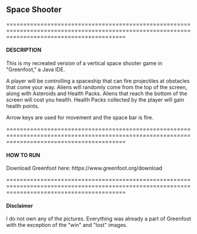 <h2>Space Shooter</h2>
===============================================================================================================================================
<h4>DESCRIPTION</h4>

<p>This is my recreated version of a vertical space shooter game in "Greenfoot," a Java IDE.</p>

<p>A player will be controlling a spaceship that can fire projectiles at obstacles that come your way. Aliens will randomly come from the top of the screen, along with Asteroids and Health Packs. Aliens that reach the bottom of the screen will cost you health. Health Packs collected by the player will gain health points.</p>

<p>Arrow keys are used for movement and the space bar is fire.</p>
===============================================================================================================================================
<h4>HOW TO RUN</h4>

<p>Download Greenfoot here: https://www.greenfoot.org/download</p>
===============================================================================================================================================
<h4>Disclaimer</h4>

<p>I do not own any of the pictures. Everything was already a part of Greenfoot with the exception of the "win" and "lost" images.</p>
